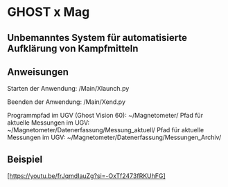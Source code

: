 # GHOST x Mag
## Unbemanntes System für automatisierte Aufklärung von Kampfmitteln

## Anweisungen

Starten der Anwendung: /Main/Xlaunch.py

Beenden der Anwendung: /Main/Xend.py

Programmpfad im UGV (Ghost Vision 60): ~/Magnetometer/
Pfad für aktuelle Messungen im UGV: ~/Magnetometer/Datenerfassung/Messung_aktuell/
Pfad für aktuelle Messungen im UGV: ~/Magnetometer/Datenerfassung/Messungen_Archiv/

## Beispiel

[https://youtu.be/frJqmdIauZg?si=-OxTf2473fRKUhFG]
